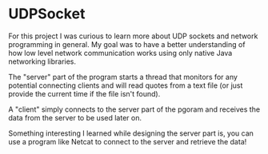 # UDPSocket
For this project I was curious to learn more about UDP sockets and network programming in general. My goal was to have a better understanding of how low level network communication works using only native Java networking libraries.

The "server" part of the program starts a thread that monitors for any potential connecting clients and will read quotes from a text file (or just provide the current time if the file isn't found).

A "client" simply connects to the server part of the pgoram and receives the data from the server to be used later on.

Something interesting I learned while designing the server part is, you can use a program like Netcat to connect to the server and retrieve the data!

